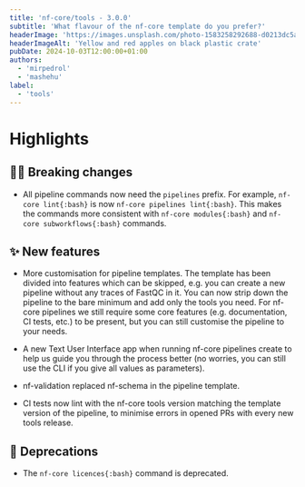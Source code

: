 ```yaml
---
title: 'nf-core/tools - 3.0.0'
subtitle: 'What flavour of the nf-core template do you prefer?'
headerImage: 'https://images.unsplash.com/photo-1583258292688-d0213dc5a3a8'
headerImageAlt: 'Yellow and red apples on black plastic crate'
pubDate: 2024-10-03T12:00:00+01:00
authors:
  - 'mirpedrol'
  - 'mashehu'
label:
  - 'tools'
---
```


# Highlights

## ⛓️‍💥 Breaking changes

- All pipeline commands now need the `pipelines` prefix. For example, `nf-core lint{:bash}` is now `nf-core pipelines lint{:bash}`. This makes the commands more consistent with `nf-core modules{:bash}` and `nf-core subworkflows{:bash}` commands.

## ✨ New features

- More customisation for pipeline templates. The template has been divided into features which can be skipped, e.g. you can create a new pipeline without any traces of FastQC in it. You can now strip down the pipeline to the bare minimum and add only the tools you need. For nf-core pipelines we still require some core features (e.g. documentation, CI tests, etc.) to be present, but you can still customise the pipeline to your needs.
- A new Text User Interface app when running nf-core pipelines create to help us guide you through the process better (no worries, you can still use the CLI if you give all values as parameters).

- nf-validation replaced nf-schema in the pipeline template.
- CI tests now lint with the nf-core tools version matching the template version of the pipeline, to minimise errors in opened PRs with every new tools release.

## 🫡 Deprecations

- The `nf-core licences{:bash}` command is deprecated.
